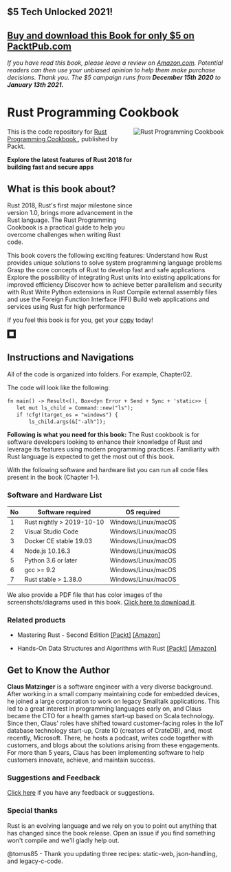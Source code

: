 ## $5 Tech Unlocked 2021!
[Buy and download this Book for only $5 on PacktPub.com](https://www.packtpub.com/product/rust-programming-cookbook/9781789530667)
-----
*If you have read this book, please leave a review on [Amazon.com](https://www.amazon.com/gp/product/1789530660).     Potential readers can then use your unbiased opinion to help them make purchase decisions. Thank you. The $5 campaign         runs from __December 15th 2020__ to __January 13th 2021.__*

# Rust Programming Cookbook 

<a href="https://www.packtpub.com/programming/rust-programming-cookbook?utm_source=github&utm_medium=repository&utm_campaign=9781789530667"><img src="https://www.packtpub.com/media/catalog/product/cache/e4d64343b1bc593f1c5348fe05efa4a6/9/7/9781789530667-original.jpeg" alt="Rust Programming Cookbook " height="256px" align="right"></a>

This is the code repository for [Rust Programming Cookbook ](https://www.packtpub.com/programming/rust-programming-cookbook?utm_source=github&utm_medium=repository&utm_campaign=9781789530667), published by Packt.

**Explore the latest features of Rust 2018 for building fast and secure apps**

## What is this book about?
Rust 2018, Rust's first major milestone since version 1.0, brings more advancement in the Rust language. The Rust Programming Cookbook is a practical guide to help you overcome challenges when writing Rust code.


This book covers the following exciting features:
Understand how Rust provides unique solutions to solve system programming language problems 
Grasp the core concepts of Rust to develop fast and safe applications 
Explore the possibility of integrating Rust units into existing applications for improved efficiency 
Discover how to achieve better parallelism and security with Rust 
Write Python extensions in Rust 
Compile external assembly files and use the Foreign Function Interface (FFI) 
Build web applications and services using Rust for high performance 

If you feel this book is for you, get your [copy](https://www.amazon.com/dp/1789530660) today!

<a href="https://www.packtpub.com/?utm_source=github&utm_medium=banner&utm_campaign=GitHubBanner"><img src="https://raw.githubusercontent.com/PacktPublishing/GitHub/master/GitHub.png" 
alt="https://www.packtpub.com/" border="5" /></a>

## Instructions and Navigations
All of the code is organized into folders. For example, Chapter02.

The code will look like the following:
```
fn main() -> Result<(), Box<dyn Error + Send + Sync + 'static>> {
   let mut ls_child = Command::new("ls");
   if !cfg!(target_os = "windows") {
       ls_child.args(&["-alh"]);
```

**Following is what you need for this book:**
The Rust cookbook is for software developers looking to enhance their knowledge of Rust and leverage its features using modern programming practices. Familiarity with Rust language is expected to get the most out of this book.


With the following software and hardware list you can run all code files present in the book (Chapter 1-).
### Software and Hardware List
| No | Software required | OS required |
| -------- | ------------------------------------ | ----------------------------------- |
| 1 | Rust nightly > 2019-10-10 | Windows/Linux/macOS |
| 2 | Visual Studio Code | Windows/Linux/macOS |
| 3 | Docker CE stable 19.03 | Windows/Linux/macOS |
| 4 | Node.js 10.16.3 | Windows/Linux/macOS |
| 5 | Python 3.6 or later | Windows/Linux/macOS |
| 6 | gcc >= 9.2 | Windows/Linux/macOS |
| 7 | Rust stable > 1.38.0 | Windows/Linux/macOS |

We also provide a PDF file that has color images of the screenshots/diagrams used in this book. [Click here to download it](https://static.packt-cdn.com/downloads/9781789530667_ColorImages.pdf).

### Related products
* Mastering Rust - Second Edition  [[Packt]](https://www.packtpub.com/application-development/mastering-rust-second-edition?utm_source=github&utm_medium=repository&utm_campaign=9781789346572) [[Amazon]](https://www.amazon.com/dp/B07GVNJ77X)

* Hands-On Data Structures and Algorithms with Rust  [[Packt]](https://www.packtpub.com/application-development/hands-data-structures-and-algorithms-rust?utm_source=github&utm_medium=repository&utm_campaign=9781788995528) [[Amazon]](https://www.amazon.com/dp/178899552X)

## Get to Know the Author
**Claus Matzinger**
is a software engineer with a very diverse background. After working in a small company maintaining code for embedded devices, he joined a large corporation to work on legacy Smalltalk applications. This led to a great interest in programming languages early on, and Claus became the CTO for a health games start-up based on Scala technology. Since then, Claus' roles have shifted toward customer-facing roles in the IoT database technology start-up, Crate IO (creators of CrateDB), and, most recently, Microsoft. There, he hosts a podcast, writes code together with customers, and blogs about the solutions arising from these engagements. For more than 5 years, Claus has been implementing software to help customers innovate, achieve, and maintain success.

### Suggestions and Feedback
[Click here](https://docs.google.com/forms/d/e/1FAIpQLSdy7dATC6QmEL81FIUuymZ0Wy9vH1jHkvpY57OiMeKGqib_Ow/viewform) if you have any feedback or suggestions.


### Special thanks 

Rust is an evolving language and we rely on you to point out anything that has changed since the book release. Open an issue if you find something won't compile and we'll gladly help out.

@tomus85 - Thank you updating three recipes: static-web, json-handling, and legacy-c-code.